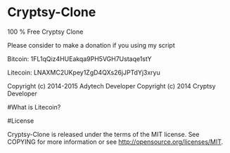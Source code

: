 # Cryptsy-Clone

100 % Free Cryptsy Clone

Please consider to make a donation if you using my script

Bitcoin:  1FL1qQiz4HUEakqa9PH5VGH7Ustaqe1stY

Litecoin: LNAXMC2UKpey1ZgD4QXs26jJPTdYj3xryu

Copyright (c) 2014-2015 Adytech Developer Copyright (c) 2014 Cryptsy Developer

#What is Litecoin?



#License

Cryptsy-Clone is released under the terms of the MIT license. See COPYING for more information or see http://opensource.org/licenses/MIT.

